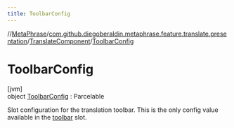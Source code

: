 ```yaml
---
title: ToolbarConfig
---
```

//[MetaPhrase](../../../../index.html)/[com.github.diegoberaldin.metaphrase.feature.translate.presentation](../../index.html)/[TranslateComponent](../index.html)/[ToolbarConfig](index.html)



# ToolbarConfig



[jvm]\
object [ToolbarConfig](index.html) : Parcelable

Slot configuration for the translation toolbar. This is the only config value available in the [toolbar](../toolbar.html) slot.



